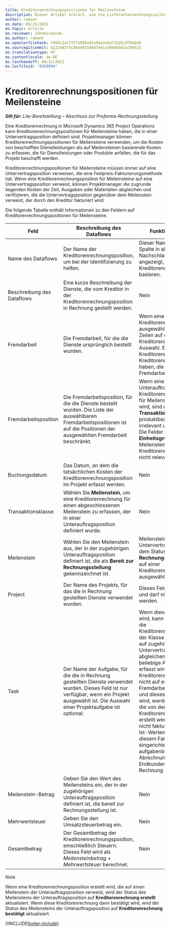```yaml
---
title: Kreditorenrechnungspositionen für Meilensteine
description: Dieser Artikel erklärt, wie Sie Lieferantenrechnungszeilen für Meilensteine eines Untervertrags erstellen können.
author: rumant
ms.date: 03/25/2022
ms.topic: article
ms.reviewer: johnmichalak
ms.author: rumant
ms.openlocfilehash: f066c2ac7377a989a92a9ae2e9a732d3c979a0db
ms.sourcegitcommit: b2224d1f3c0bd4925d647e6ca3960db81a209521
ms.translationtype: HT
ms.contentlocale: de-DE
ms.lasthandoff: 08/11/2022
ms.locfileid: "9260994"
---
```

# <a name="vendor-invoice-lines-for-milestones"></a>Kreditorenrechnungspositionen für Meilensteine

_**Gilt für:** Lite-Bereitstellung – Abschluss zur Proforma-Rechnungsstellung_

Eine Kreditorenrechnung in Microsoft Dynamics 365 Project Operations kann Kreditorenrechnungspositionen für Meilensteine haben, die in einer Untervertragsposition definiert sind. Projektmanager können Kreditorenrechnungspositionen für Meilensteine verwenden, um die Kosten von beschafften Dienstleistungen als auf Meilensteinen basierende Kosten zu erfassen, die für Dienstleistungen oder Produkte anfallen, die für das Projekt beschafft werden.

Kreditorenrechnungspositionen für Meilensteine müssen immer auf eine Untervertragsposition verweisen, die eine Festpreis-Fakturierungsmethode hat. Wenn eine Kreditorenrechnungsposition für Meileinsteine auf eine Untervertragsposition verweist, können Projektmanager die zugrunde liegenden Kosten der Zeit, Ausgaben oder Materialien abgleichen und verifizieren, die die Untervertragsposition gegenüber dem Meilenstein verweist, der durch den Kreditor fakturiert wird.

Die folgende Tabelle enthält Informationen zu den Feldern auf Kreditorenrechnungspositionen für Meilensteine.

| Feld | Beschreibung des Dataflows | Funktionsauswirkung |
| --- | --- | --- |
| Name des Dataflows | Der Name der Kreditorenrechnungsposition, um bei der Identifizierung zu helfen. | Dieser Name wird als erste Spalte in allen Nachschlagevorgängen angezeigt, die auf Kreditorenrechnungspositionen basieren. |
| Beschreibung des Dataflows | Eine kurze Beschreibung der Dienste, die vom Kreditor in der Kreditorenrechnungsposition in Rechnung gestellt werden. | Nein |
| Fremdarbeit | Die Fremdarbeit, für die die Dienste ursprünglich bestellt wurden. | Wenn eine Fremdarbeit für die Kreditorenrechnung ausgewählt wird, erben alle Zeilen auf der Kreditorenrechnung diese Auswahl. Eine Kreditorenrechnung darf keine Kreditorenrechnungspositionen haben, die auf verschiedene Fremdarbeiten verweisen. |
| Fremdarbeitsposition | Die Fremdarbeitsposition, für die die Dienste bestellt wurden. Die Liste der auswählbaren Fremdarbeitspositionen ist auf die Positionen der ausgewählten Fremdarbeit beschränkt. | Wenn eine Unterauftragsposition in einer Kreditorenrechnungsposition für Meilensteine ausgewählt wird, sind die Felder **Rolle** und **Transaktionskategorie** und produktbezogene Felder irrelevant und nicht verfügbar. Die Felder **Menge**, **Einheit** und **Einheitsgruppe** sind auch bei Meilenstein-basierten Kreditorenrechnungspositionen nicht relevant. |
| Buchungsdatum | Das Datum, an dem die tatsächlichen Kosten der Kreditorenrechnungsposition im Projekt erfasst werden. | Nein |
| Transaktionsklasse | Wählen Sie **Meilenstein**, um eine Kreditorenrechnung für einen abgeschlossenen Meilenstein zu erfassen, der in einer Unterauftragsposition definiert wurde. | Nein |
| Meilenstein | Wählen Sie den Meilenstein aus, der in der zugehörigen Unterauftragsposition definiert ist, die als **Bereit zur Rechnungsstellung** gekennzeichnet ist. | Meilensteine bei Untervertragspositionen mit dem Status **Bereit für Rechnungsstellung** können auf einer Kreditorenrechnungsposition ausgewählt werden. |
| Project | Der Name des Projekts, für das die in Rechnung gestellten Dienste verwendet wurden. | Dieses Feld ist ein Pflichtfeld und darf nicht leer gelassen werden. |
| Task | Der Name der Aufgabe, für die die in Rechnung gestellten Dienste verwendet wurden. Dieses Feld ist nur verfügbar, wenn ein Projekt ausgewählt ist. Die Auswahl einer Projektaufgabe ist optional. | Wenn dieses Feld leer gelassen wird, kann der Projektmanager die Kreditorenrechnungsposition der Klasse der Transaktionen auf zugehörigen mit Untervertragspositionen abgleichenm die für eine beliebige Aufgabe des Projekts erfasst wird. Wenn die Kreditorenrechnungsposition nicht auf eine Fremdarbeitsposition verweist und dieses Feld leer gelassen wird, werden die Ist-Kosten, die von der Kreditorenrechnungsposition erstellt werden, nicht mit noch nicht fakturierten Verkaufs-Ist-Werten verknüpft. In diesem Fall können bei eingerichteter aufgabenbezogener Abrechnung die Kosten dem Endkunden ggf. nicht in Rechnung gestellt werden. |
| Meilenstein-Betrag | Geben Sie den Wert des Meilensteins ein, der in der zugehörigen Unterauftragsposition definiert ist, die bereit zur Rechnungsstellung ist. | Nein |
| Mehrwertsteuer | Geben Sie den Umsatzsteuerbetrag ein. | Nein |
| Gesamtbetrag | Der Gesamtbetrag der Kreditorenrechnungsposition, einschließlich Steuern. Dieses Feld wird als *Meilensteinbetrag* + *Mehrwertsteuer* berechnet. | Nein |

> [!NOTE]
> Wenn eine Kreditorenrechnungsposition erstellt wird, die auf einen Meilenstein der Unterauftragsposition verweist, wird der Status des Meilensteins der Unterauftragsposition auf **Kreditorenrechnung erstellt** aktualisiert. Wenn diese Kreditorenrechnung dann bestätigt wird, wird der Status des Meilensteins der Unterauftragsposition auf **Kreditorenrechnung bestätigt** aktualisiert.

[!INCLUDE[footer-include](../../includes/footer-banner.md)]
